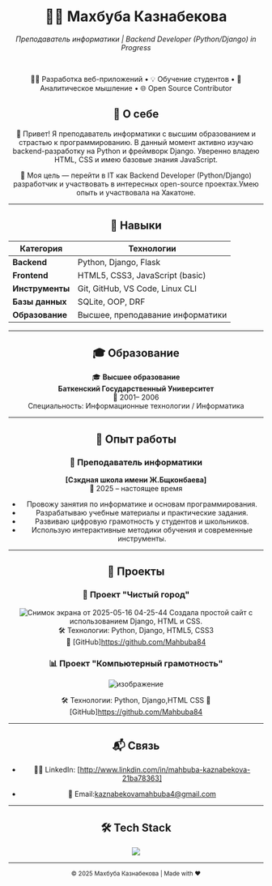 <div align="center">
  <h1>👩‍🏫 Махбуба Казнабекова</h1>
  <p><em>Преподаватель информатики | Backend Developer (Python/Django) in Progress</em></p>

  <br />

  👨‍💻 Разработка веб-приложений • 💡 Обучение студентов • 🧠 Аналитическое мышление • 🌐 Open Source Contributor



## 📝 О себе

👋 Привет! Я преподаватель информатики с высшим образованием и страстью к программированию. В данный момент активно изучаю backend-разработку на Python и фреймворк Django. Уверенно владею HTML, CSS и имею базовые знания JavaScript.

🎯 Моя цель — перейти в IT как Backend Developer (Python/Django)  разработчик и участвовать в интересных open-source проектах.Умею опыть и участвовала на Хакатоне.

---

## 🧰 Навыки

| Категория         | Технологии |
|------------------|------------|
| **Backend**       | Python, Django, Flask |
| **Frontend**      | HTML5, CSS3, JavaScript (basic)|
| **Инструменты**   | Git, GitHub, VS Code, Linux CLI |
| **Базы данных**   | SQLite, OOP, DRF |
| **Образование**   | Высшее, преподавание информатики |

---

## 🎓 Образование

🎓 **Высшее образование**  
**Баткенский Государственный Университет**  
📅 2001– 2006  
Специальность: Информационные технологии / Информатика

---

## 💼 Опыт работы

### 🏫 Преподаватель информатики  
**[Сзкдная школа имени Ж.Бщконбаева]**  
📅 2025 – настоящее время  
- Провожу занятия по информатике и основам программирования.
- Разрабатываю учебные материалы и практические задания.
- Развиваю цифровую грамотность у студентов и школьников.
- Использую интерактивные методики обучения и современные инструменты.

---

## 🚀 Проекты

### 📝 Проект "Чистый город"
![Снимок экрана от 2025-05-16 04-25-44](https://github.com/user-attachments/assets/17eeb11b-c925-4ff7-a94a-12079e29630a)
Создала простой сайт с использованием Django, HTML и CSS.  
🛠 Технологии: Python, Django, HTML5, CSS3  
🔗 [GitHub]https://github.com/Mahbuba84

### 📊 Проект "Компьютерный грамотность"
  ![изображение](https://github.com/user-attachments/assets/c791b8ee-aa79-483b-8a8c-e520aa89efe2)

🛠 Технологии: Python, Django,HTML CSS 
🔗 [GitHub]https://github.com/Mahbuba84

---

## 📬 Связь

- 🧑‍💼 LinkedIn: [http://www.linkdin.com/in/mahbuba-kaznabekova-21ba78363]
  
- 📨 Email:kaznabekovamahbuba4@gmail.com

---

## 🛠 Tech Stack

<p align="center">
  <img src="https://skillicons.dev/icons?i=python ,html,css,django,git,linux" />
</p>

---

<div align="center">
  <sub>© 2025 Махбуба Казнабекова | Made with ❤️</sub>
</div>
